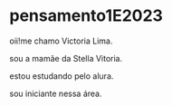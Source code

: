 # pensamento1E2023

oii!me chamo Victoria Lima.

sou a mamãe da Stella Vitoria.

estou estudando pelo alura.

sou iniciante nessa área.
